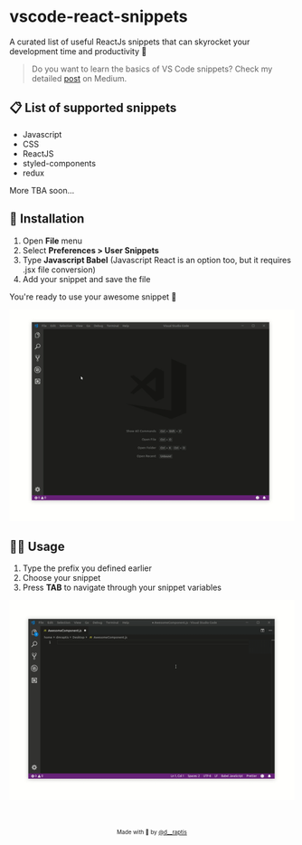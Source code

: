 # vscode-react-snippets

A curated list of useful ReactJs snippets that can skyrocket your development time and productivity 🧠

> Do you want to learn the basics of VS Code snippets? 
Check my detailed [post](https://medium.com/p/a3dfed114a8c/edit) on Medium.

## 📋 List of supported snippets

- Javascript
- CSS
- ReactJS
- styled-components
- redux

More TBA soon...


## 🔌 Installation

1. Open **File** menu
2. Select **Preferences > User Snippets**
3. Type **Javascript Babel** (Javascript React is an option too, but it requires .jsx file conversion)
4. Add your snippet and save the file

You're ready to use your awesome snippet 💪

<p align="center">
  <img src ="./assets/save.gif" />
</p>

## 🤸‍♂️ Usage

1. Type the prefix you defined earlier
2. Choose your snippet
3. Press **TAB** to navigate through your snippet variables

<p align="center">
  <img src ="./assets/usage.gif" />
</p>
 

&nbsp;

<p align="center">
<sub><sup>Made with 🤘 by <a href="https://twitter.com/d__raptis">@d__raptis</a></sup></sub>
</p>
